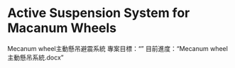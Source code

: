 # Active Suspension System for Macanum Wheels 
Mecanum wheel主動懸吊避震系統
專案目標：“”
目前進度：“Mecanum wheel主動懸吊系統.docx”

